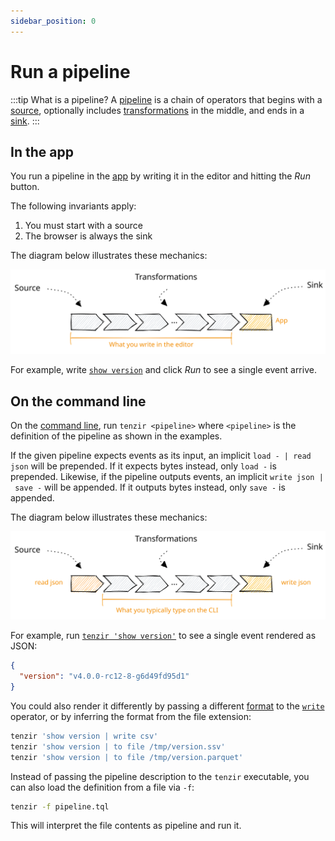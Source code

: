 ```yaml
---
sidebar_position: 0
---
```


# Run a pipeline

:::tip What is a pipeline?
A [pipeline](../../pipelines.md) is a chain of operators that begins with a
[source](../../operators/sources/README.md), optionally includes
[transformations](../../operators/sinks/README.md) in the middle, and ends in a
[sink](../../operators/sinks/README.md).
:::

## In the app

You run a pipeline in the [app](../../setup-guides/use-the-app/README.md) by
writing it in the editor and hitting the *Run* button.

The following invariants apply:

1. You must start with a source
2. The browser is always the sink

The diagram below illustrates these mechanics:

![Pipeline in the Browser](pipeline-browser.excalidraw.svg)

For example, write [`show version`](../../operators/sources/show.md) and click
*Run* to see a single event arrive.

## On the command line

On the [command line](../../command-line.md), run `tenzir <pipeline>` where
`<pipeline>` is the definition of the pipeline as shown in the examples.

If the given pipeline expects events as its input, an implicit
`load - | read json` will be prepended. If it expects bytes instead, only
`load -` is prepended. Likewise, if the pipeline outputs events, an implicit
`write json | save -` will be appended. If it outputs bytes instead, only
`save -` is appended.

The diagram below illustrates these mechanics:

![Pipeline on the command line](pipeline-cli.excalidraw.svg)

For example, run [`tenzir 'show version'`](../../operators/sources/show.md) to
see a single event rendered as JSON:

```json
{
  "version": "v4.0.0-rc12-8-g6d49fd95d1"
}
```

You could also render it differently by passing a different
[format](../../formats.md) to the [`write`](../../operators/transformations/write.md)
operator, or by inferring the format from the file extension:

```bash
tenzir 'show version | write csv'
tenzir 'show version | to file /tmp/version.ssv'
tenzir 'show version | to file /tmp/version.parquet'
```

Instead of passing the pipeline description to the `tenzir` executable, you can
also load the definition from a file via `-f`:

```bash
tenzir -f pipeline.tql
```

This will interpret the file contents as pipeline and run it.
